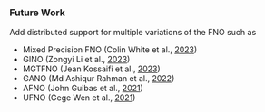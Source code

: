 ### Future Work

Add distributed support for multiple variations of the FNO such as

- Mixed Precision FNO (Colin White et al., [2023](https://arxiv.org/abs/2307.15034))
- GINO (Zongyi Li et al., [2023](https://arxiv.org/abs/2309.00583))
- MGTFNO (Jean Kossaifi et al., [2023](https://arxiv.org/abs/2310.00120))
- GANO (Md Ashiqur Rahman et al., [2022](https://arxiv.org/abs/2205.03017))
- AFNO (John Guibas et al., [2021](https://arxiv.org/abs/2111.13587))
- UFNO (Gege Wen et al., [2021](https://arxiv.org/abs/2109.03697))
